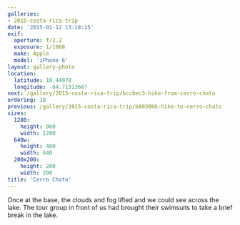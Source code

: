 ```yaml
---
galleries:
- 2015-costa-rica-trip
date: '2015-01-12 13:18:25'
exif:
  aperture: f/2.2
  exposure: 1/1068
  make: Apple
  model: 'iPhone 6'
layout: gallery-photo
location:
  latitude: 10.44978
  longitude: -84.71313667
next: /gallery/2015-costa-rica-trip/bccbec3-hike-from-cerro-chato
ordering: 18
previous: /gallery/2015-costa-rica-trip/b8030bb-hike-to-cerro-chato
sizes:
  1280:
    height: 960
    width: 1280
  640w:
    height: 480
    width: 640
  200x200:
    height: 200
    width: 200
title: 'Cerro Chato'
---
```


Once at the base, the clouds and fog lifted and we could see across the lake. The tour group in front of us had brought their swimsuits to take a brief break in the lake.
